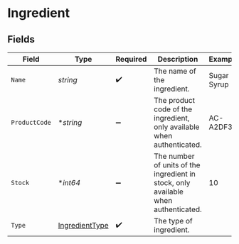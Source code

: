# Ingredient


## Fields

| Field                                                                              | Type                                                                               | Required                                                                           | Description                                                                        | Example                                                                            |
| ---------------------------------------------------------------------------------- | ---------------------------------------------------------------------------------- | ---------------------------------------------------------------------------------- | ---------------------------------------------------------------------------------- | ---------------------------------------------------------------------------------- |
| `Name`                                                                             | *string*                                                                           | :heavy_check_mark:                                                                 | The name of the ingredient.                                                        | Sugar Syrup                                                                        |
| `ProductCode`                                                                      | **string*                                                                          | :heavy_minus_sign:                                                                 | The product code of the ingredient, only available when authenticated.             | AC-A2DF3                                                                           |
| `Stock`                                                                            | **int64*                                                                           | :heavy_minus_sign:                                                                 | The number of units of the ingredient in stock, only available when authenticated. | 10                                                                                 |
| `Type`                                                                             | [IngredientType](../../models/shared/ingredienttype.md)                            | :heavy_check_mark:                                                                 | The type of ingredient.                                                            |                                                                                    |